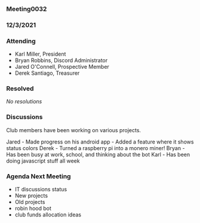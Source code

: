 ### Meeting0032
### 12/3/2021


### Attending

- Karl Miller, President
- Bryan Robbins, Discord Administrator
- Jared O'Connell, Prospective Member 
- Derek Santiago, Treasurer

### Resolved

_No resolutions_

### Discussions 

Club members have been working on various projects.

Jared
	- Made progress on his android app
	- Added a feature where it shows status colors 
Derek 
	- Turned a raspberry pi into a monero miner!
Bryan
	- Has been busy at work, school, and thinking about the bot 
Karl
	- Has been doing javascript stuff all week
	

### Agenda Next Meeting

- IT discussions status
- New projects
- Old projects 
- robin hood bot 
- club funds allocation ideas 